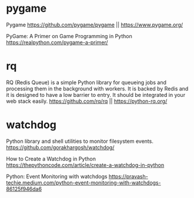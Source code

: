 
# pygame

Pygame https://github.com/pygame/pygame || https://www.pygame.org/

PyGame: A Primer on Game Programming in Python https://realpython.com/pygame-a-primer/

# rq

RQ (Redis Queue) is a simple Python library for queueing jobs and processing them in the background with workers. It is backed by Redis and it is designed to have a low barrier to entry. It should be integrated in your web stack easily. https://github.com/rq/rq || https://python-rq.org/

# watchdog

Python library and shell utilities to monitor filesystem events. https://github.com/gorakhargosh/watchdog/

How to Create a Watchdog in Python https://thepythoncode.com/article/create-a-watchdog-in-python

Python: Event Monitoring with watchdogs https://pravash-techie.medium.com/python-event-monitoring-with-watchdogs-86125f946da6
